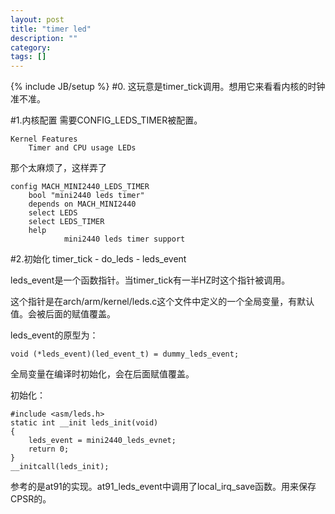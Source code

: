 ```yaml
---
layout: post
title: "timer led"
description: ""
category: 
tags: []
---
```

{% include JB/setup %}
#0.
这玩意是timer_tick调用。想用它来看看内核的时钟准不准。

#1.内核配置
需要CONFIG_LEDS_TIMER被配置。

    Kernel Features
        Timer and CPU usage LEDs

那个太麻烦了，这样弄了

    config MACH_MINI2440_LEDS_TIMER
        bool "mini2440 leds timer"
        depends on MACH_MINI2440
        select LEDS
        select LEDS_TIMER
        help
                mini2440 leds timer support
#2.初始化
timer_tick - do_leds - leds_event

leds_event是一个函数指针。当timer_tick有一半HZ时这个指针被调用。

这个指针是在arch/arm/kernel/leds.c这个文件中定义的一个全局变量，有默认值。会被后面的赋值覆盖。

leds_event的原型为：

    void (*leds_event)(led_event_t) = dummy_leds_event;

全局变量在编译时初始化，会在后面赋值覆盖。

初始化：

    #include <asm/leds.h>
    static int __init leds_init(void)
    {
        leds_event = mini2440_leds_evnet;
        return 0;
    }
    __initcall(leds_init);

参考的是at91的实现。at91_leds_event中调用了local_irq_save函数。用来保存CPSR的。
